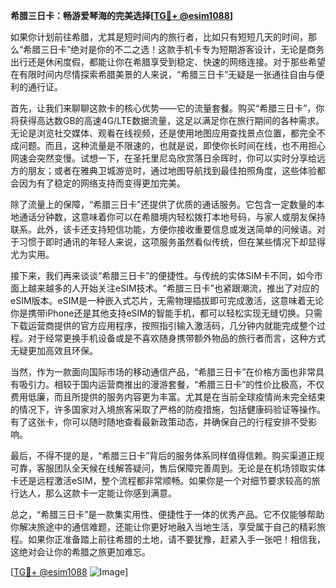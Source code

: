 **希腊三日卡：畅游爱琴海的完美选择[[TG💪+ @esim1088](https://t.me/s/esim1088)]**

如果你计划前往希腊，尤其是短时间内的旅行者，比如只有短短几天的时间，那么“希腊三日卡”绝对是你的不二之选！这款手机卡专为短期游客设计，无论是商务出行还是休闲度假，都能让你在希腊享受到稳定、快速的网络连接。对于那些希望在有限时间内尽情探索希腊美景的人来说，“希腊三日卡”无疑是一张通往自由与便利的通行证。

首先，让我们来聊聊这款卡的核心优势——它的流量套餐。购买“希腊三日卡”，你将获得高达数GB的高速4G/LTE数据流量，这足以满足你在旅行期间的各种需求。无论是浏览社交媒体、观看在线视频，还是使用地图应用查找景点位置，都完全不成问题。而且，这种流量是不限速的，也就是说，即使你长时间在线，也不用担心网速会突然变慢。试想一下，在圣托里尼岛欣赏落日余晖时，你可以实时分享给远方的朋友；或者在雅典卫城游览时，通过地图导航找到最佳拍照角度，这些体验都会因为有了稳定的网络支持而变得更加完美。

除了流量上的保障，“希腊三日卡”还提供了优质的通话服务。它包含一定数量的本地通话分钟数，这意味着你可以在希腊境内轻松拨打本地号码，与家人或朋友保持联系。此外，该卡还支持短信功能，方便你接收重要信息或发送简单的问候语。对于习惯于即时通讯的年轻人来说，这项服务虽然看似传统，但在某些情况下却显得尤为实用。

接下来，我们再来谈谈“希腊三日卡”的便捷性。与传统的实体SIM卡不同，如今市面上越来越多的人开始关注eSIM技术。“希腊三日卡”也紧跟潮流，推出了对应的eSIM版本。eSIM是一种嵌入式芯片，无需物理插拔即可完成激活，这意味着无论你是携带iPhone还是其他支持eSIM的智能手机，都可以轻松实现无缝切换。只需下载运营商提供的官方应用程序，按照指引输入激活码，几分钟内就能完成整个过程。对于经常更换手机设备或是不喜欢随身携带额外物品的旅行者而言，这种方式无疑更加高效且环保。

当然，作为一款面向国际市场的移动通信产品，“希腊三日卡”在价格方面也非常具有吸引力。相较于国内运营商推出的漫游套餐，“希腊三日卡”的性价比极高，不仅费用低廉，而且所提供的服务内容更为丰富。尤其是在当前全球疫情尚未完全结束的情况下，许多国家对入境旅客采取了严格的防疫措施，包括健康码验证等操作。有了这张卡，你可以随时随地查看最新政策动态，并确保自己的行程安排不受影响。

最后，不得不提的是，“希腊三日卡”背后的服务体系同样值得信赖。购买渠道正规可靠，客服团队全天候在线解答疑问，售后保障完善周到。无论是在机场领取实体卡还是远程激活eSIM，整个流程都非常顺畅。如果你是一个对细节要求较高的旅行达人，那么这款卡一定能让你感到满意。

总之，“希腊三日卡”是一款集实用性、便捷性于一体的优秀产品。它不仅能够帮助你解决旅途中的通信难题，还能让你更好地融入当地生活，享受属于自己的精彩旅程。如果你正准备踏上前往希腊的土地，请不要犹豫，赶紧入手一张吧！相信我，这绝对会让你的希腊之旅更加难忘。

[[TG💪+ @esim1088](https://t.me/s/esim1088) ![Image](https://i.postimg.cc/4NQfJmqS/Snipaste-2025-05-13-00-14-12.png)]